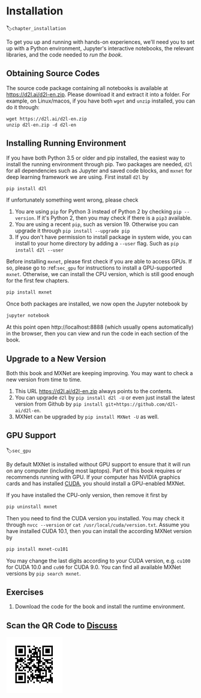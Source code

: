 # Installation
:label:`chapter_installation`

To get you up and running with hands-on experiences, we'll need you to set up with a Python environment, Jupyter's interactive notebooks, the relevant libraries, and the code needed to *run the book*.

## Obtaining Source Codes

The source code package containing all notebooks is available at https://d2l.ai/d2l-en.zip. Please download it and extract it into a folder. For example, on Linux/macos, if you have both `wget` and `unzip` installed, you can do it through:  

```
wget https://d2l.ai/d2l-en.zip
unzip d2l-en.zip -d d2l-en
```

## Installing Running Environment

If you have both Python 3.5 or older and pip installed, the easiest way to install the running environment through pip. Two packages are needed, `d2l` for all dependencies such as Jupyter and saved code blocks, and `mxnet` for deep learning framework we are using. First install `d2l` by

```bash
pip install d2l
```

If unfortunately something went wrong, please check

1. You are using `pip` for Python 3 instead of Python 2 by checking `pip --version`. If it's Python 2, then you may check if there is a `pip3` available.
2. You are using a recent `pip`, such as version 19. Otherwise you can upgrade it through `pip install --upgrade pip`
3. If you don't have permission to install package in system wide, you can install to your home directory by adding a `--user` flag. Such as `pip install d2l --user`

Before installing `mxnet`, please first check if you are able to access GPUs. If so, please go to :ref:`sec_gpu` for instructions to install a GPU-supported `mxnet`. Otherwise, we can install the CPU version, which is still good enough for the first few chapters.  

```bash
pip install mxnet
```

Once both packages are installed, we now open the Jupyter notebook by

```bash
jupyter notebook
```

At this point open http://localhost:8888 (which usually opens automatically) in the browser, then you can view and run the code in each section of the book.

## Upgrade to a New Version

Both this book and MXNet are keeping improving. You may want to check a new version from time to time. 

1. This URL  https://d2l.ai/d2l-en.zip always points to the contents. 
2. You can upgrade `d2l` by `pip install d2l -U` or even just install the latest version from Github by `pip install git+https://github.com/d2l-ai/d2l-en`.  
3. MXNet can be upgraded by `pip install MXNet -U` as well. 

## GPU Support

:label:`sec_gpu`

By default MXNet is installed without GPU support to ensure that it will run on any computer (including most laptops). Part of this book requires or recommends running with GPU. If your computer has NVIDIA graphics cards and has installed [CUDA](https://developer.nvidia.com/cuda-downloads), you should install a GPU-enabled MXNet. 

If you have installed the CPU-only version, then remove it first by

```bash
pip uninstall mxnet
```

Then you need to find the CUDA version you installed. You may check it through `nvcc --version` or `cat /usr/local/cuda/version.txt`. Assume you have installed CUDA 10.1, then you can install the according MXNet version by 

```bash
pip install mxnet-cu101
```

You may change the last digits according to your CUDA version, e.g. `cu100` for CUDA 10.0 and `cu90` for CUDA 9.0. You can find all available MXNet versions by `pip search mxnet`. 

## Exercises

1. Download the code for the book and install the runtime environment.


## Scan the QR Code to [Discuss](https://discuss.mxnet.io/t/2315)

![](../img/qr_install.svg)
